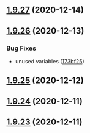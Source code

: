 ## [1.9.27](https://github.com/dds/aoc2020/compare/v1.9.26...v1.9.27) (2020-12-14)



## [1.9.26](https://github.com/dds/aoc2020/compare/v1.9.25...v1.9.26) (2020-12-13)


### Bug Fixes

* unused variables ([173bf25](https://github.com/dds/aoc2020/commit/173bf25f9cd1254d42fb8a63e60875dcbc69ee93))



## [1.9.25](https://github.com/dds/aoc2020/compare/v1.9.24...v1.9.25) (2020-12-12)



## [1.9.24](https://github.com/dds/aoc2020/compare/v1.9.23...v1.9.24) (2020-12-11)



## [1.9.23](https://github.com/dds/aoc2020/compare/v1.9.22...v1.9.23) (2020-12-11)




